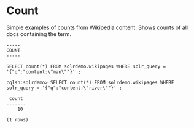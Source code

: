 # Count



Simple examples of counts from Wikipedia content. Shows counts of all docs containing the term. 

```
-----
COUNT
-----

SELECT count(*) FROM solrdemo.wikipages WHERE solr_query = '{"q":"content:\"man\""}' ;

cqlsh:solrdemo> SELECT count(*) FROM solrdemo.wikipages WHERE solr_query = '{"q":"content:\"river\""}' ;

 count
-------
    10

(1 rows)
```